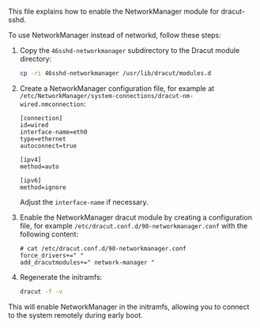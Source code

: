 This file explains how to enable the NetworkManager module for dracut-sshd.

To use NetworkManager instead of networkd, follow these steps:

1.  Copy the `46sshd-networkmanager` subdirectory to the Dracut module directory:

    ```bash
    cp -ri 46sshd-networkmanager /usr/lib/dracut/modules.d
    ```

2.  Create a NetworkManager configuration file, for example at `/etc/NetworkManager/system-connections/dracut-nm-wired.nmconnection`:

    ```
    [connection]
    id=wired
    interface-name=eth0
    type=ethernet
    autoconnect=true

    [ipv4]
    method=auto

    [ipv6]
    method=ignore
    ```

    Adjust the `interface-name` if necessary.

3.  Enable the NetworkManager dracut module by creating a configuration file, for example `/etc/dracut.conf.d/90-networkmanager.conf` with the following content:

    ```
    # cat /etc/dracut.conf.d/90-networkmanager.conf
    force_drivers+=" "
    add_dracutmodules+=" network-manager "
    ```

4.  Regenerate the initramfs:

    ```bash
    dracut -f -v
    ```

This will enable NetworkManager in the initramfs, allowing you to connect to the system remotely during early boot.